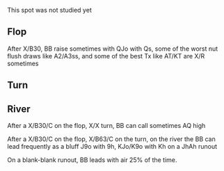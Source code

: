 This spot was not studied yet

## Flop

After X/B30, BB raise sometimes with QJo with Qs, some of the worst nut flush draws like A2/A3ss, and some of the best Tx like AT/KT are X/R sometimes

## Turn

## River

After a X/B30/C on the flop, X/X turn, BB can call sometimes AQ high

After a X/B30/C on the flop, X/B63/C on the turn, on the river the BB can lead frequently as a bluff J9o with 9h, KJo/K9o with Kh on a JhAh runout

On a blank-blank runout, BB leads with air 25% of the time.
